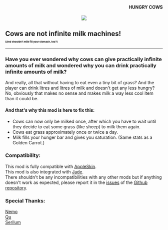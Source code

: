 #### <p style="text-align: right;">HUNGRY COWS</p>
<p style="text-align: center;"><img src="(https://uwu.catgirl.host/i/d14pw.png)"></p>

## Cows are not infinite milk machines! <p style="font-size: 6pt;">(And shouldn't milk fill your stomach, too?)</p>

----

### Have you ever wondered why cows can give practically infinite amounts of milk and wondered why you can drink practically infinite amounts of milk?
And really, all that without having to eat even a tiny bit of grass? And the player can drink litres and litres of milk and doesn't get any less hungry?  
No, obviously that makes no sense and makes milk a way less cool item than it could be.
#### And that's why this mod is here to fix this:
+ Cows can now only be milked once, after which you have to wait until they decide to eat some grass (like sheep) to milk them again.
+ Cows eat grass approximately once or twice a day.
+ Milk fills your hunger bar and gives you saturation. (Same stats as a Golden Carrot.)

### Compatibility:
This mod is fully compatible with [AppleSkin](https://modrinth.com/mod/appleskin/).  
This mod is also integrated with [Jade](https://modrinth.com/mod/jade/).  
There shouldn't be any incompatibilities with any other mods but if anything doesn't work as expected, please report it in the [issues](https://github.com/pnk2u/hungrycows/issues) of the [Github repository](https://github.com/pnk2u/hungrycows).

### Special Thanks:
[Nemo](https://modrinth.com/user/NemoNotFound)  
[Qu](https://modrinth.com/user/Quplet)  
[Serilum](https://modrinth.com/user/Serilum)  
